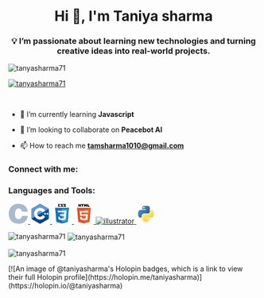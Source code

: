 <h1 align="center">Hi 👋, I'm Taniya sharma</h1>
<h3 align="center">💡 I’m passionate about learning new technologies and turning creative ideas into real-world projects.</h3>

<p align="left"> <img src="https://komarev.com/ghpvc/?username=tanyasharma71&label=Profile%20views&color=0e75b6&style=flat" alt="tanyasharma71" /> </p>

<p align="left"> <a href="https://github.com/ryo-ma/github-profile-trophy"><img src="https://github-profile-trophy.vercel.app/?username=tanyasharma71" alt="tanyasharma71" /></a> </p>

<p align="left"> <a href="https://twitter.com/" target="blank"><img src="https://img.shields.io/twitter/follow/?logo=twitter&style=for-the-badge" alt="" /></a> </p>

- 🌱 I’m currently learning **Javascript**

- 👯 I’m looking to collaborate on **Peacebot AI**

- 📫 How to reach me **tamsharma1010@gmail.com**

<h3 align="left">Connect with me:</h3>
<p align="left">
</p>

<h3 align="left">Languages and Tools:</h3>
<p align="left"> <a href="https://www.cprogramming.com/" target="_blank" rel="noreferrer"> <img src="https://raw.githubusercontent.com/devicons/devicon/master/icons/c/c-original.svg" alt="c" width="40" height="40"/> </a> <a href="https://www.w3schools.com/cpp/" target="_blank" rel="noreferrer"> <img src="https://raw.githubusercontent.com/devicons/devicon/master/icons/cplusplus/cplusplus-original.svg" alt="cplusplus" width="40" height="40"/> </a> <a href="https://www.w3schools.com/css/" target="_blank" rel="noreferrer"> <img src="https://raw.githubusercontent.com/devicons/devicon/master/icons/css3/css3-original-wordmark.svg" alt="css3" width="40" height="40"/> </a> <a href="https://www.w3.org/html/" target="_blank" rel="noreferrer"> <img src="https://raw.githubusercontent.com/devicons/devicon/master/icons/html5/html5-original-wordmark.svg" alt="html5" width="40" height="40"/> </a> <a href="https://www.adobe.com/in/products/illustrator.html" target="_blank" rel="noreferrer"> <img src="https://www.vectorlogo.zone/logos/adobe_illustrator/adobe_illustrator-icon.svg" alt="illustrator" width="40" height="40"/> </a> <a href="https://www.python.org" target="_blank" rel="noreferrer"> <img src="https://raw.githubusercontent.com/devicons/devicon/master/icons/python/python-original.svg" alt="python" width="40" height="40"/> </a> </p>

<p><img align="left" src="https://github-readme-stats.vercel.app/api/top-langs?username=tanyasharma71&show_icons=true&locale=en&layout=compact" alt="tanyasharma71" /></p>

<p>&nbsp;<img align="center" src="https://github-readme-stats.vercel.app/api?username=tanyasharma71&show_icons=true&locale=en" alt="tanyasharma71" /></p>

<p><img align="center" src="https://github-readme-streak-stats.herokuapp.com/?user=tanyasharma71&" alt="tanyasharma71" /></p>
[![An image of @taniyasharma's Holopin badges, which is a link to view their full Holopin profile](https://holopin.me/taniyasharma)](https://holopin.io/@taniyasharma)
